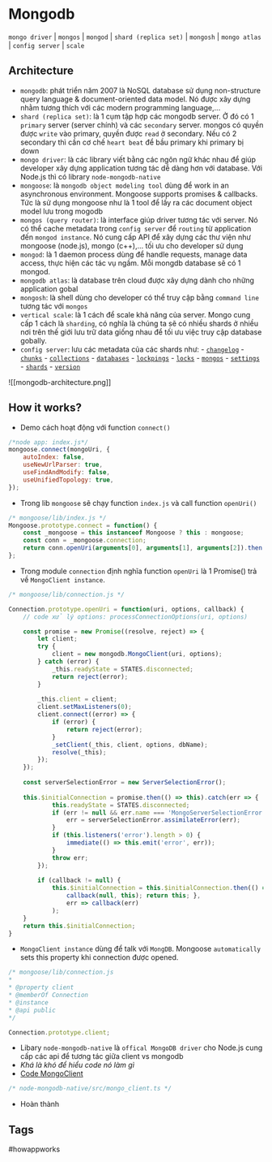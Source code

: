 # Mongodb
`mongo driver` | `mongos` | `mongod` | `shard (replica set)` | `mongosh` | `mongo atlas` | `config server` | `scale`

## Architecture
* `mongodb`: phát triển năm 2007 là NoSQL database sử dụng non-structure query language & document-oriented data model. Nó được xây dựng nhằm tương thích với các modern programming language,...
* `shard (replica set)`: là 1 cụm tập hợp các mongodb server. Ở đó có 1 `primary` server (server chính) và các `secondary` server. mongos có quyền được `write` vào primary, quyền được `read` ở secondary. Nếu có 2 secondary thì cần cơ chế `heart beat` để bầu primary khi primary bị down
* `mongo driver`: là các library viết bằng các ngôn ngữ khác nhau để giúp developer xây dựng application tương tác dễ dàng hơn với database. Với Node.js thì có library `node-mongodb-native` 
* `mongoose`: là `mongodb object modeling tool` dùng để work in an asynchronous environment. Mongoose supports promises & callbacks. Tức là sử dụng mongoose như là 1 tool để lấy ra các document object model lưu trong mogodb
* `mongos (query router)`:  là interface giúp driver tương tác với server. Nó có thể cache metadata trong `config server` để `routing` từ application đến `mongod instance`. Nó cung cấp API để xây dựng các thư viện như mongoose (node.js), mongo (c++),... tối ưu cho developer sử dụng
* `mongod`: là 1 daemon process dùng để handle requests, manage data access, thực hiện các tác vụ ngầm. Mỗi mongdb database sẽ có 1 mongod.
* `mongodb atlas`: là database trên cloud được xây dựng dành cho những application gobal
* `mongosh`: là shell dùng cho developer có thể truy cập bằng `command line` tương tác với `mongos`
* `vertical scale`: là 1 cách để scale khả năng của server. Mongo cung cấp 1 cách là `sharding`, có nghĩa là chúng ta sẽ có nhiều shards ở nhiều nơi trên thế giới lưu trữ data giống nhau để tối ưu việc truy cập database gobally.
* `config server`: lưu các metadata của các shards như:
		-   [`changelog`](https://docs.mongodb.com/manual/reference/config-database/#mongodb-data-config.changelog)
		-   [`chunks`](https://docs.mongodb.com/manual/reference/config-database/#mongodb-data-config.chunks)
		-   [`collections`](https://docs.mongodb.com/manual/reference/config-database/#mongodb-data-config.collections)
		-   [`databases`](https://docs.mongodb.com/manual/reference/config-database/#mongodb-data-config.databases)
		-   [`lockpings`](https://docs.mongodb.com/manual/reference/config-database/#mongodb-data-config.lockpings)
		-   [`locks`](https://docs.mongodb.com/manual/reference/config-database/#mongodb-data-config.locks)
		-   [`mongos`](https://docs.mongodb.com/manual/reference/config-database/#mongodb-data-config.mongos)
		-   [`settings`](https://docs.mongodb.com/manual/reference/config-database/#mongodb-data-config.settings)
		-   [`shards`](https://docs.mongodb.com/manual/reference/config-database/#mongodb-data-config.shards)
		-   [`version`](https://docs.mongodb.com/manual/reference/config-database/#mongodb-data-config.version)

![[mongodb-architecture.png]]

## How it works?
* Demo cách hoạt động với function `connect()`
```node.js
/*node app: index.js*/
mongoose.connect(mongoUri, {
	autoIndex: false,
	useNewUrlParser: true,
	useFindAndModify: false,
	useUnifiedTopology: true,
});
```

* Trong lib `mongoose` sẽ chạy function `index.js` và call function `openUri()`
```node.js
/* mongoose/lib/index.js */
Mongoose.prototype.connect = function() {
	const _mongoose = this instanceof Mongoose ? this : mongoose;
	const conn = _mongoose.connection;
	return conn.openUri(arguments[0], arguments[1], arguments[2]).then(() => _mongoose);
};
```

* Trong module `connection` định nghĩa function `openUri` là 1 Promise() trả về `MongoClient instance`.
```node.js
/* mongoose/lib/connection.js */

Connection.prototype.openUri = function(uri, options, callback) {
	// code xử lý options: processConnectionOptions(uri, options)

	const promise = new Promise((resolve, reject) => {
		let client;		
		try {
			client = new mongodb.MongoClient(uri, options);
		} catch (error) {
			_this.readyState = STATES.disconnected;
			return reject(error);
		}
		
		_this.client = client;
		client.setMaxListeners(0);
		client.connect((error) => {
			if (error) {
				return reject(error);
			}
			_setClient(_this, client, options, dbName);
			resolve(_this);
		});
	});
		
	const serverSelectionError = new ServerSelectionError();
		
	this.$initialConnection = promise.then(() => this).catch(err => {
			this.readyState = STATES.disconnected;
			if (err != null && err.name === 'MongoServerSelectionError') {
				err = serverSelectionError.assimilateError(err);
			}
			if (this.listeners('error').length > 0) {
				immediate(() => this.emit('error', err));
			}
			throw err;
		});
		
		if (callback != null) {
			this.$initialConnection = this.$initialConnection.then(() => { 
				callback(null, this); return this; },
				err => callback(err)	
			);
	}
	return this.$initialConnection;
}
```

* `MongoClient instance` dùng để talk với `MongDB`. Mongoose `automatically` sets this property khi connection được opened.
```node.js
/* mongoose/lib/connection.js
*
* @property client
* @memberOf Connection
* @instance
* @api public
*/

Connection.prototype.client;
```

* Libary `node-mongodb-native` là `offical MongoDB driver` cho Node.js cung cấp các api để tương tác giữa client vs mongodb
* *Khá là khó để hiểu code nó làm gì*
* [Code MongoClient](https://github.com/mongodb/node-mongodb-native/blob/c3256c41366532d95dc5b1dff8b92bfe41e9f718/src/mongo_client.ts#L332)
```typescript
/* node-mongodb-native/src/mongo_client.ts */
```
* Hoàn thành


## Tags
#howappworks